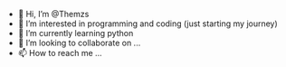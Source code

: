 - 👋 Hi, I’m @Themzs
- 👀 I’m interested in programming and coding (just starting my journey)
- 🌱 I’m currently learning python
- 💞️ I’m looking to collaborate on ...
- 📫 How to reach me ...

<!---
Themzs/Themzs is a ✨ special ✨ repository because its `README.md` (this file) appears on your GitHub profile.
You can click the Preview link to take a look at your changes.
--->
